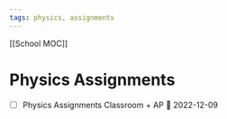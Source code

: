 ```yaml
---
tags: physics, assignments
---
```

[[School MOC]]
# Physics Assignments
- [ ] Physics Assignments Classroom + AP 📅 2022-12-09